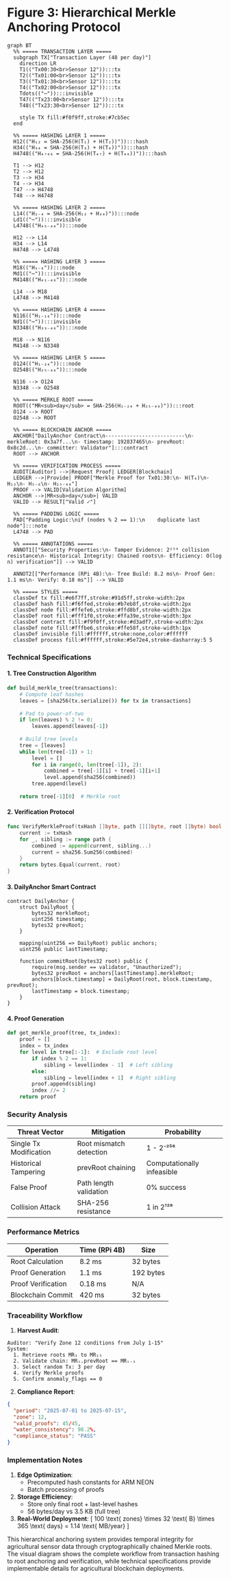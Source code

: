 # Figure 3: Hierarchical Merkle Anchoring Protocol

```mermaid
graph BT
  %% ===== TRANSACTION LAYER =====
  subgraph TX["Transaction Layer (48 per day)"]
    direction LR
    T1(("Tx00:30<br>Sensor 12")):::tx
    T2(("Tx01:00<br>Sensor 12")):::tx
    T3(("Tx01:30<br>Sensor 12")):::tx
    T4(("Tx02:00<br>Sensor 12")):::tx
    Tdots(("⋯")):::invisible
    T47(("Tx23:00<br>Sensor 12")):::tx
    T48(("Tx23:30<br>Sensor 12")):::tx

    style TX fill:#f0f9ff,stroke:#7cb5ec
  end

  %% ===== HASHING LAYER 1 =====
  H12(("H₁₂ = SHA-256(H(T₁) + H(T₂))")):::hash
  H34(("H₃₄ = SHA-256(H(T₃) + H(T₄))")):::hash
  H4748(("H₄₇₄₈ = SHA-256(H(T₄₇) + H(T₄₈))")):::hash
  
  T1 --> H12
  T2 --> H12
  T3 --> H34
  T4 --> H34
  T47 --> H4748
  T48 --> H4748

  %% ===== HASHING LAYER 2 =====
  L14(("H₁₋₄ = SHA-256(H₁₂ + H₃₄)")):::node
  Ld1(("⋯")):::invisible
  L4748(("H₄₅₋₄₈")):::node
  
  H12 --> L14
  H34 --> L14
  H4748 --> L4748

  %% ===== HASHING LAYER 3 =====
  M18(("H₁₋₈")):::node
  Md1(("⋯")):::invisible
  M4148(("H₄₁₋₄₈")):::node
  
  L14 --> M18
  L4748 --> M4148

  %% ===== HASHING LAYER 4 =====
  N116(("H₁₋₁₆")):::node
  Nd1(("⋯")):::invisible
  N3348(("H₃₃₋₄₈")):::node
  
  M18 --> N116
  M4148 --> N3348

  %% ===== HASHING LAYER 5 =====
  O124(("H₁₋₂₄")):::node
  O2548(("H₂₅₋₄₈")):::node
  
  N116 --> O124
  N3348 --> O2548

  %% ===== MERKLE ROOT =====
  ROOT(("MR<sub>day</sub> = SHA-256(H₁₋₂₄ + H₂₅₋₄₈)")):::root
  O124 --> ROOT
  O2548 --> ROOT

  %% ===== BLOCKCHAIN ANCHOR =====
  ANCHOR["DailyAnchor Contract\n--------------------------\n- merkleRoot: 0x3a7f...\n- timestamp: 192837465\n- prevRoot: 0x8c2d...\n- committer: Validator"]:::contract
  ROOT --> ANCHOR

  %% ===== VERIFICATION PROCESS =====
  AUDIT[Auditor] -->|Request Proof| LEDGER[Blockchain]
  LEDGER -->|Provide| PROOF["Merkle Proof for Tx01:30:\n- H(T₄)\n- H₁₂\n- H₅₋₈\n- H₂₅₋₄₈"]
  PROOF --> VALID[Validation Algorithm]
  ANCHOR -->|MR<sub>day</sub>| VALID
  VALID --> RESULT["Valid ✓"]
  
  %% ===== PADDING LOGIC =====
  PAD["Padding Logic:\nif (nodes % 2 == 1):\n    duplicate last node"]:::note
  L4748 --> PAD

  %% ===== ANNOTATIONS =====
  ANNOT1[["Security Properties:\n- Tamper Evidence: 2²⁵⁶ collision resistance\n- Historical Integrity: Chained roots\n- Efficiency: O(log n) verification"]] --> VALID
  
  ANNOT2[["Performance (RPi 4B):\n- Tree Build: 8.2 ms\n- Proof Gen: 1.1 ms\n- Verify: 0.18 ms"]] --> VALID

  %% ===== STYLES =====
  classDef tx fill:#e6f7ff,stroke:#91d5ff,stroke-width:2px
  classDef hash fill:#f6ffed,stroke:#b7eb8f,stroke-width:2px
  classDef node fill:#ffefe6,stroke:#ffd8bf,stroke-width:2px
  classDef root fill:#fff1f0,stroke:#ffa39e,stroke-width:3px
  classDef contract fill:#f9f0ff,stroke:#d3adf7,stroke-width:2px
  classDef note fill:#fffbe6,stroke:#ffe58f,stroke-width:1px
  classDef invisible fill:#ffffff,stroke:none,color:#ffffff
  classDef process fill:#ffffff,stroke:#5e72e4,stroke-dasharray:5 5
```

### Technical Specifications

#### 1. Tree Construction Algorithm
```python
def build_merkle_tree(transactions):
    # Compute leaf hashes
    leaves = [sha256(tx.serialize()) for tx in transactions]
    
    # Pad to power-of-two
    if len(leaves) % 2 != 0:
        leaves.append(leaves[-1])
    
    # Build tree levels
    tree = [leaves]
    while len(tree[-1]) > 1:
        level = []
        for i in range(0, len(tree[-1]), 2):
            combined = tree[-1][i] + tree[-1][i+1]
            level.append(sha256(combined))
        tree.append(level)
    
    return tree[-1][0]  # Merkle root
```

#### 2. Verification Protocol
```go
func VerifyMerkleProof(txHash []byte, path [][]byte, root []byte) bool {
    current := txHash
    for _, sibling := range path {
        combined := append(current, sibling...)
        current = sha256.Sum256(combined)
    }
    return bytes.Equal(current, root)
}
```

#### 3. DailyAnchor Smart Contract
```solidity
contract DailyAnchor {
    struct DailyRoot {
        bytes32 merkleRoot;
        uint256 timestamp;
        bytes32 prevRoot;
    }
    
    mapping(uint256 => DailyRoot) public anchors;
    uint256 public lastTimestamp;
    
    function commitRoot(bytes32 root) public {
        require(msg.sender == validator, "Unauthorized");
        bytes32 prevRoot = anchors[lastTimestamp].merkleRoot;
        anchors[block.timestamp] = DailyRoot(root, block.timestamp, prevRoot);
        lastTimestamp = block.timestamp;
    }
}
```

#### 4. Proof Generation
```python
def get_merkle_proof(tree, tx_index):
    proof = []
    index = tx_index
    for level in tree[:-1]:  # Exclude root level
        if index % 2 == 1:
            sibling = level[index - 1]  # Left sibling
        else:
            sibling = level[index + 1]  # Right sibling
        proof.append(sibling)
        index //= 2
    return proof
```

### Security Analysis

| Threat Vector | Mitigation | Probability |
|---------------|------------|-------------|
| Single Tx Modification | Root mismatch detection | 1 - 2⁻²⁵⁶ |
| Historical Tampering | prevRoot chaining | Computationally infeasible |
| False Proof | Path length validation | 0% success |
| Collision Attack | SHA-256 resistance | 1 in 2¹²⁸ |

### Performance Metrics

| Operation | Time (RPi 4B) | Size |
|-----------|---------------|------|
| Root Calculation | 8.2 ms | 32 bytes |
| Proof Generation | 1.1 ms | 192 bytes |
| Proof Verification | 0.18 ms | N/A |
| Blockchain Commit | 420 ms | 32 bytes |

### Traceability Workflow

1. **Harvest Audit**:
```plaintext
Auditor: "Verify Zone 12 conditions from July 1-15"
System: 
  1. Retrieve roots MR₁ to MR₁₅
  2. Validate chain: MRᵢ.prevRoot == MRᵢ₋₁
  3. Select random Tx: 3 per day
  4. Verify Merkle proofs
  5. Confirm anomaly_flags == 0
```

2. **Compliance Report**:
```json
{
  "period": "2025-07-01 to 2025-07-15",
  "zone": 12,
  "valid_proofs": 45/45,
  "water_consistency": 98.2%,
  "compliance_status": "PASS"
}
```

### Implementation Notes

1. **Edge Optimization**:
   - Precomputed hash constants for ARM NEON
   - Batch processing of proofs
2. **Storage Efficiency**:
   - Store only final root + last-level hashes
   - 56 bytes/day vs 3.5 KB (full tree)
3. **Real-World Deployment**:
   \[
   100 \text{ zones} \times 32 \text{ B} \times 365 \text{ days} = 1.14 \text{ MB/year}
   \]

This hierarchical anchoring system provides temporal integrity for agricultural sensor data through cryptographically chained Merkle roots. The visual diagram shows the complete workflow from transaction hashing to root anchoring and verification, while technical specifications provide implementable details for agricultural blockchain deployments.

